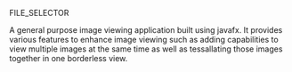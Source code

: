 FILE_SELECTOR

A general purpose image viewing application built using javafx. 
It provides various features to enhance image viewing such as adding capabilities to view multiple images at the same time as well as tessallating those images together in one borderless view.
